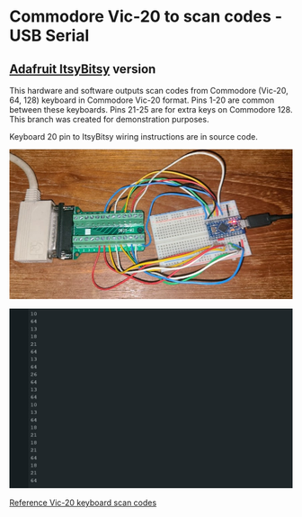 # Commodore Vic-20 to scan codes - USB Serial #

## [Adafruit ItsyBitsy](https://learn.adafruit.com/introducting-itsy-bitsy-32u4/) version ##

This hardware and software outputs scan codes from Commodore (Vic-20, 64, 128) keyboard in Commodore Vic-20 format.  Pins 1-20 are common between these keyboards.  Pins 21-25 are for extra keys on Commodore 128.  This branch was created for demonstration purposes.
    
Keyboard 20 pin to ItsyBitsy wiring instructions are in source code.  

![prototype.jpg](prototype.jpg)

![serialout.jpg](serialout.jpg)

[Reference Vic-20 keyboard scan codes](https://www.atarimagazines.com/compute/issue21/81-1.jpg)
